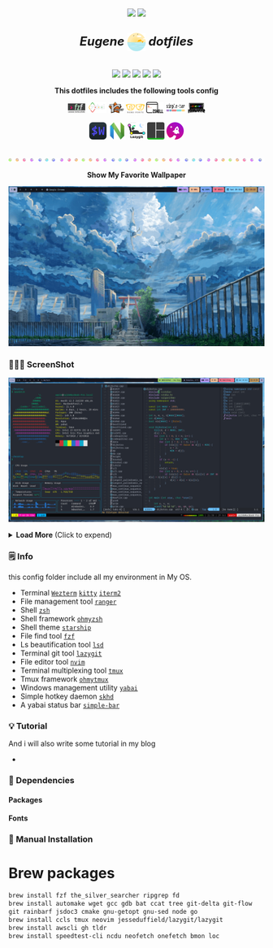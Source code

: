 <p align="center" style="margin-bottom:10px;margin-top:10px;">
<img src="https://img.shields.io/badge/Linux-FCC624?style=for-the-badge&logo=linux&logoColor=black">
<img src="https://img.shields.io/badge/macOS-FCC624?style=for-the-badge&logo=apple&logoColor=black">
</p>

<h2 align="center">
 <b style="font-size:24px;line-height:24px;vertical-align:middle;"><i>Eugene <img src="./img/dotfiles-logo.png" width="36px" style="vertical-align:middle;"> dotfiles</i></b>
</h2>

<p align=center style="margin-top:36px">	  
  <img src="https://img.shields.io/github/stars/command-z-z/dotfiles?color=dd864a&labelColor=202328&style=for-the-badge">
  <img src="https://img.shields.io/github/forks/command-z-z/dotfiles?color=82aaff&labelColor=202328&style=for-the-badge">
  <img src="https://img.shields.io/github/issues/command-z-z/dotfiles?color=bf616a&labelColor=202328&style=for-the-badge">
  <img src="https://img.shields.io/github/issues-pr/command-z-z/dotfiles?color=c792ea&labelColor=202328&style=for-the-badge">
  <img src="https://img.shields.io/github/license/command-z-z/dotfiles?color=15121C&labelColor=202328&style=for-the-badge">  
</p>

<p align="center"><b>This dotfiles includes the following tools config</b></p>
<p align="center">
<img src="./img/fzf-icon.png" width="34px">
<img src="./img/yabai-icon.png" width="38px" height="22px">
<img src="./img/ranger-icon.png" width="30px" height="22px">
<img src="./img/nerd-fonts-icon.svg" width="37px">
<img src="./img/zsh-icon.png" width="34px">
<img src="./img/simple-bar-icon.png" width="40px" height="22px">
<img src="./img/ohmyzsh-icon.png" width="34px">
</p>
<p align="center">
<img src="./img/wezterm-icon.svg" width="34px">
<img src="./img/neovim-icon.png" width="34px">
<img src="./img/lazygit-icon.png" width="34px">
<img src="./img/tmux-icon.png" width="34px">
<img src="./img/starship-icon.png" width="34px">
</p>
<p align="center">
<img src="./img/split-line.png" style="margin-top:20px;" width="600px">
</p>

<p align="center"><b>Show My Favorite Wallpaper</b></p>

<p align="center">
<img src="./img/img1.gif" >
</p>

### 🧑🏾‍🎨 ScreenShot

![](./img/img2.png)

<details>
<summary><b>Load More</b> <span style="font-size:14px;">(Click to expend) </span> </summary>


![](./img/img3.png)

![](./img/img7.png)

![](./img/img4.png)

![](./img/img9.png)

![](./img/img5.png)

![](./img/img6.png)

![](./img/img8.png)

![](./img/img10.png)

</details>


### 🗒️ Info

this config folder include all my environment in My OS.

- Terminal [`Wezterm`](https://github.com/wez/wezterm) [`kitty`](https://github.com/kovidgoyal/kitty) [`iterm2`](https://github.com/gnachman/iTerm2)
- File management tool [`ranger`](https://github.com/ranger/ranger)
- Shell [`zsh`](https://www.zsh.org/)
- Shell framework [`ohmyzsh`](https://github.com/ohmyzsh/ohmyzsh)
- Shell theme [`starship`](https://github.com/starship/starship)
- File find tool [`fzf`](https://github.com/junegunn/fzf)
- Ls beautification tool [`lsd`](https://github.com/Peltoche/lsd)
- Terminal git tool [`lazygit`](https://github.com/jesseduffield/lazygit)
- File editor tool [`nvim`](https://github.com/neovim/neovim)
- Terminal multiplexing tool [`tmux`](https://github.com/tmux/tmux)
- Tmux framework [`ohmytmux`](https://github.com/gpakosz/.tmux)
- Windows management utility [`yabai`](https://github.com/koekeishiya/yabai)
- Simple hotkey daemon [`skhd`](https://github.com/koekeishiya/skhd)
- A yabai status bar [`simple-bar`](https://github.com/Jean-Tinland/simple-bar)

### 💡 Tutorial

And i will also write some tutorial in my blog

- []()

### 🔨 Dependencies
#### Packages
#### Fonts

### 🚀 Manual Installation

# Brew packages
```
brew install fzf the_silver_searcher ripgrep fd
brew install automake wget gcc gdb bat ccat tree git-delta git-flow git rainbarf jsdoc3 cmake gnu-getopt gnu-sed node go
brew install ccls tmux neovim jesseduffield/lazygit/lazygit
brew install awscli gh tldr
brew install speedtest-cli ncdu neofetch onefetch bmon loc
```


